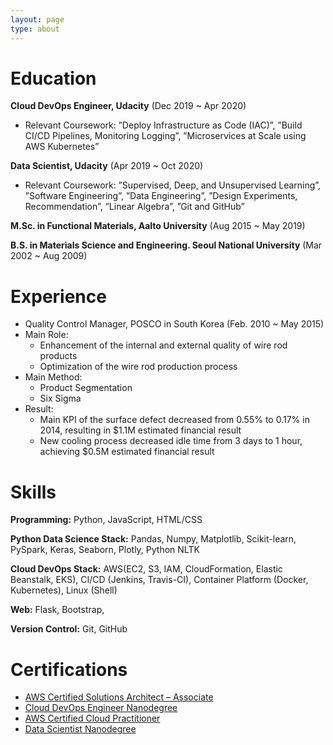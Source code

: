 ```yaml
---
layout: page
type: about
---
```

# Education
**Cloud DevOps Engineer, Udacity** (Dec 2019 ~ Apr 2020)
- Relevant Coursework: ”Deploy Infrastructure as Code (IAC)”, ”Build CI/CD Pipelines, Monitoring
Logging”, ”Microservices at Scale using AWS Kubernetes”

**Data Scientist, Udacity** (Apr 2019 ~ Oct 2020)
- Relevant Coursework: ”Supervised, Deep, and Unsupervised Learning”, ”Software Engineering”,
”Data Engineering”, ”Design Experiments, Recommendation”, ”Linear Algebra”, ”Git and GitHub”

**M.Sc. in Functional Materials, Aalto University** (Aug 2015 ~ May 2019)

**B.S. in Materials Science and Engineering. Seoul National University** (Mar 2002 ~ Aug 2009)
 

# Experience
- Quality Control Manager, POSCO in South Korea (Feb. 2010 ~ May 2015)
- Main Role: 
  - Enhancement of the internal and external quality of wire rod products
  - Optimization of the wire rod production process
- Main Method:
  - Product Segmentation
  - Six Sigma
- Result:
  - Main KPI of the surface defect decreased from 0.55% to 0.17% in 2014, resulting in $1.1M estimated financial result
  - New cooling process decreased idle time from 3 days to 1 hour, achieving $0.5M estimated financial result


# Skills
**Programming:** Python, JavaScript, HTML/CSS

**Python Data Science Stack:** Pandas, Numpy, Matplotlib, Scikit-learn, PySpark, Keras, Seaborn, Plotly, Python NLTK

**Cloud DevOps Stack:** AWS(EC2, S3, IAM, CloudFormation, Elastic Beanstalk, EKS), CI/CD (Jenkins, Travis-CI), Container Platform (Docker, Kubernetes), Linux (Shell)

**Web:** Flask, Bootstrap, 

**Version Control:** Git, GitHub

# Certifications
- [AWS Certified Solutions Architect – Associate][AWS SAA-C02]
- [Cloud DevOps Engineer Nanodegree][Udacity DevOps]
- [AWS Certified Cloud Practitioner][AWS CLF-C01]
- [Data Scientist Nanodegree][Udacity DS]

[AWS SAA-C02]: https://www.youracclaim.com/badges/2765af1e-8b70-4ada-b217-82a81353371f/linked_in_profile
[Udacity DevOps]: https://confirm.udacity.com/RM3KC7CL
[AWS CLF-C01]: https://www.youracclaim.com/badges/b86128dd-96fa-4a27-839a-54858be3551b/linked_in_profile
[Udacity DS]: https://graduation.udacity.com/nd025
